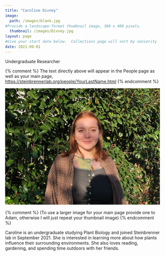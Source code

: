 ```yaml
---
title: "Caroline Divney"
image: 
  path: /images/blank.jpg
#Provide a landscape-format thumbnail image, 300 x 400 pixels.
  thumbnail: /images/Divney.jpg
layout: page
#Give your start date below.  Collections page will sort by seniority
date: 2021-09-01
---
```


Undergraduate Researcher

{% comment %}
The text directly above will appear in the People page as well as your main page, https://steinbrennerlab.org/people/YourLastName.html
{% endcomment %}

<img src="/images/Divney.jpg" class="align-left" alt="">

<BR CLEAR="left">

{% comment %}
(To use a larger image for your main page provide one to Adam, otherwise I will just repeat your thumbnail image)
{% endcomment %}

Caroline is an undergraduate studying Plant Biology and joined Steinbrenner lab in September 2021. She is interested in learning more about how plants influence their surrounding environments. She also loves reading, gardening, and spending time outdoors with her friends.